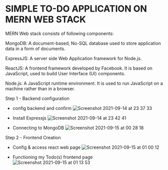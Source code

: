 # SIMPLE TO-DO APPLICATION ON MERN WEB STACK

MERN Web stack consists of following components:

MongoDB: A document-based, No-SQL database used to store application data in a form of documents.

ExpressJS: A server side Web Application framework for Node.js.

ReactJS: A frontend framework developed by Facebook. It is based on JavaScript, used to build User Interface (UI) components.

Node.js: A JavaScript runtime environment. It is used to run JavaScript on a machine rather than in a browser.

Step 1 - Backend configuration
- config backend and confirm
![Screenshot 2021-09-14 at 23 37 33](https://user-images.githubusercontent.com/90186229/133342947-e5faa400-8788-4fc4-ac4f-24b93055d435.png)

- Install Expressjs
![Screenshot 2021-09-14 at 23 42 41](https://user-images.githubusercontent.com/90186229/133343409-38d13111-d872-4dcc-a658-7a3a77251cc6.png)

- Connecting to MongoDB
![Screenshot 2021-09-15 at 00 28 18](https://user-images.githubusercontent.com/90186229/133347011-4504697c-1df1-42f7-a13f-1a2efa7cfa33.png)

Step 2 - Frontend Creation
- Config & access react web page
![Screenshot 2021-09-15 at 01 00 12](https://user-images.githubusercontent.com/90186229/133349261-18d66ed8-7a3a-4934-95a9-e2d09c948b09.png)

- Functioning my Todo(s) frontend page
![Screenshot 2021-09-15 at 01 13 53](https://user-images.githubusercontent.com/90186229/133350219-6b9d9756-1938-4414-bb8b-6d47718070f7.png)


